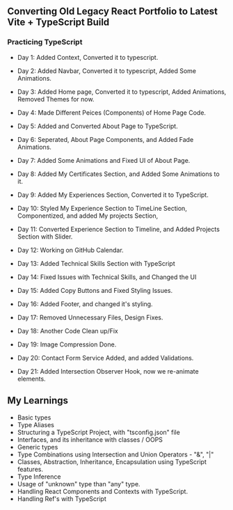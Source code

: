 ## Converting Old Legacy React Portfolio to Latest Vite + TypeScript Build

### Practicing TypeScript

- Day 1: Added Context, Converted it to typescript.

- Day 2: Added Navbar, Converted it to typescript, Added Some Animations.

- Day 3: Added Home page, Converted it to typescript, Added Animations, Removed Themes for now.

- Day 4: Made Different Peices (Components) of Home Page Code.

- Day 5: Added and Converted About Page to TypeScript.

- Day 6: Seperated, About Page Components, and Added Fade Animations.

- Day 7: Added Some Animations and Fixed UI of About Page.

- Day 8: Added My Certificates Section, and Added Some Animations to it.

- Day 9: Added My Experiences Section, Converted it to TypeScript.

- Day 10: Styled My Experience Section to TimeLine Section, Componentized, and added My projects Section,

- Day 11: Converted Experience Section to Timeline, and Added Projects Section with Slider.

- Day 12: Working on GitHub Calendar.

- Day 13: Added Technical Skills Section with TypeScript

- Day 14: Fixed Issues with Technical Skills, and Changed the UI

- Day 15: Added Copy Buttons and Fixed Styling Issues.

- Day 16: Added Footer, and changed it's styling.

- Day 17: Removed Unnecessary Files, Design Fixes.

- Day 18: Another Code Clean up/Fix

- Day 19: Image Compression Done.

- Day 20: Contact Form Service Added, and added Validations.

- Day 21: Added Intersection Observer Hook, now we re-animate elements.

## My Learnings

- Basic types
- Type Aliases
- Structuring a TypeScript Project, with "tsconfig.json" file
- Interfaces, and its inheritance with classes / OOPS
- Generic types
- Type Combinations using Intersection and Union Operators - "&", "|"
- Classes, Abstraction, Inheritance, Encapsulation using TypeScript features.
- Type Inference
- Usage of "unknown" type than "any" type.
- Handling React Components and Contexts with TypeScript.
- Handling Ref's with TypeScript
